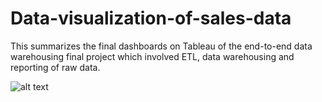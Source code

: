 # Data-visualization-of-sales-data
This summarizes the final dashboards on Tableau of the end-to-end data warehousing final project which involved ETL, data warehousing and reporting of raw data.


![alt text](https://github.com/shettyprithvi/Data-visualization-of-sales-data/tableau.PNG)

